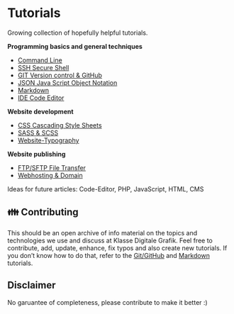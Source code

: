 # Tutorials

Growing collection of hopefully helpful tutorials.

**Programming basics and general techniques**
- [Command Line](CommandLine.md)
- [SSH Secure Shell](SSH.md)
- [GIT Version control & GitHub](GIT.md)
- [JSON Java Script Object Notation](JSON.md)
- [Markdown](Markdown.md)
- [IDE Code Editor](IDE.md)

**Website development**
- [CSS Cascading Style Sheets](CSS.md)
- [SASS & SCSS](SCSS.md)
- [Website-Typography](Website-Typography.md)

**Website publishing**
- [FTP/SFTP File Transfer](FTP.md)
- [Webhosting & Domain](Webhosting-Domain.md)

Ideas for future articles: Code-Editor, PHP, JavaScript, HTML, CMS

## 👪 Contributing

This should be an open archive of info material on the topics and technologies we use and discuss at Klasse Digitale Grafik.
Feel free to contribute, add, update, enhance, fix typos and also create new tutorials. If you don’t know how to do that, refer to the [Git/GitHub](GIT.md) and [Markdown](Markdown.md) tutorials.

## Disclaimer

No garuantee of completeness, please contribute to make it better :)
